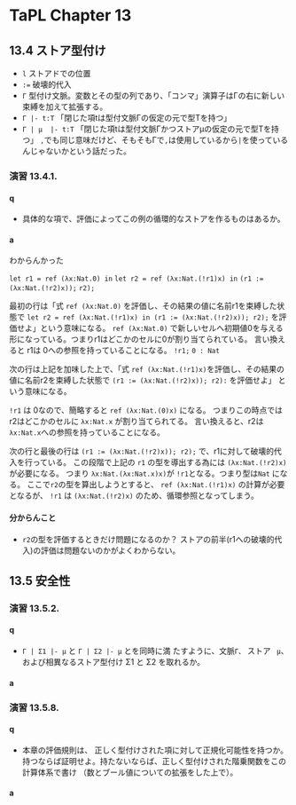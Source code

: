 # TaPL Chapter 13

## 13.4 ストア型付け
- `l` ストアドでの位置
- `:=` 破壊的代入
- `Γ` 型付け文脈。変数とその型の列であり、「コンマ」演算子はΓの右に新しい束縛を加えて拡張する。
- `Γ |- t:T` 「閉じた項tは型付文脈Γの仮定の元で型Tを持つ」
- `Γ | μ  |- t:T` 「閉じた項tは型付文脈Γかつストアμの仮定の元で型Tを持つ」 `,`でも同じ意味だけど、そもそもΓで`,`は使用しているから`|`を使っているんじゃないかという話だった。


### 演習 13.4.1.
#### q
- 具体的な項で、評価によってこの例の循環的なストアを作るものはあるか。

#### a
わからんかった

`let r1 = ref (λx:Nat.0) in`
`let r2 = ref (λx:Nat.(!r1)x) in`
`(r1 := (λx:Nat.(!r2)x));`
`r2);`

最初の行は「式 `ref (λx:Nat.0)` を評価し、その結果の値に名前r1を束縛した状態で `let r2 = ref (λx:Nat.(!r1)x) in (r1 := (λx:Nat.(!r2)x)); r2);` を評価せよ」という意味になる。
`ref (λx:Nat.0)` で新しいセルへ初期値0を与える形になっている。つまりr1はどこかのセルに0が割り当てられている。
言い換えると r1は 0への参照を持っていることになる。
`!r1;`
`0 : Nat`

次の行は上記を加味した上で、「式 `ref (λx:Nat.(!r1)x)`を評価し、その結果の値に名前r2を束縛した状態で `(r1 := (λx:Nat.(!r2)x)); r2):` を評価せよ」 という意味になる。

`!r1` は 0なので、簡略すると `ref (λx:Nat.(0)x)` になる。
つまりこの時点ではr2はどこかのセルに `λx:Nat.x` が割り当てられてる。
言い換えると、r2は `λx:Nat.x`への参照を持っていることになる。

次の行と最後の行は `(r1 := (λx:Nat.(!r2)x)); r2);` で、r1に対して破壊的代入を行っている。
この段階で上記の `r1` の型を導出する為には `(λx:Nat.(!r2)x)`が必要になる。
つまり `λx:Nat.(λx:Nat.x)x)`が `!r1`となる。つまり型は`Nat` になる。
ここで`r2`の型を算出しようとすると、 `ref (λx:Nat.(!r1)x)` の計算が必要となるが、 `!r1` は `(λx:Nat.(!r2)x)` のため、循環参照となってしまう。


#### 分からんこと
- `r2`の型を評価するときだけ問題になるのか？ ストアの前半(r1への破壊的代入)の評価は問題ないのかがよくわからない。


## 13.5 安全性
### 演習 13.5.2.
#### q
- `Γ | Σ1 |- µ` と `Γ | Σ2 |- µ` とを同時に満 たすように、文脈`Γ、` ストア ` µ`、 および相異なるストア型付け Σ1 と Σ2 を取れるか。

#### a


### 演習 13.5.8.
#### q
- 本章の評価規則は、 正しく型付けされた項に対して正規化可能性を持つか。持つならば証明せよ。持たないならば、正しく型付けされた階乗関数をこの計算体系で書け （数とブール値についての拡張をした上で）。

#### a
